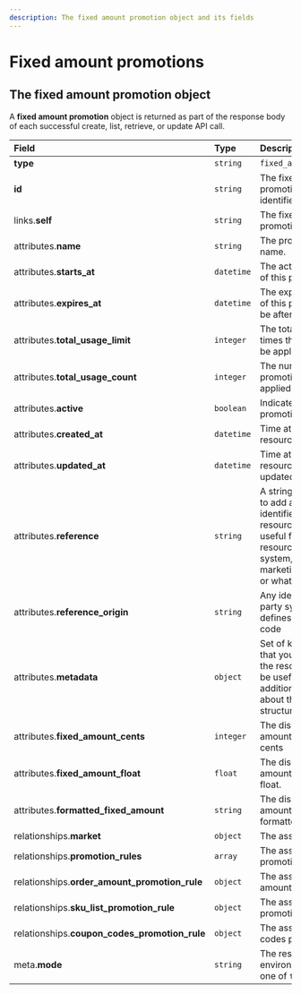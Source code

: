 ```yaml
---
description: The fixed amount promotion object and its fields
---
```


# Fixed amount promotions

## The fixed amount promotion object

A **fixed amount promotion** object is returned as part of the response body of each successful create, list, retrieve, or update API call.

| Field | Type | Description |
| :--- | :--- | :--- |
| **type** | `string` | `fixed_amount_promotions` |
| **id** | `string` | The fixed amount promotion unique identifier |
| links.**self** | `string` | The fixed amount promotion endpoint URL |
| attributes.**name** | `string` | The promotion's internal name. |
| attributes.**starts\_at** | `datetime` | The activation date/time of this promotion. |
| attributes.**expires\_at** | `datetime` | The expiration date/time of this promotion \(must be after starts\_at\). |
| attributes.**total\_usage\_limit** | `integer` | The total number of times this promotion can be applied. |
| attributes.**total\_usage\_count** | `integer` | The number of times this promotion has been applied. |
| attributes.**active** | `boolean` | Indicates if the promotion is active. |
| attributes.**created\_at** | `datetime` | Time at which the resource was created. |
| attributes.**updated\_at** | `datetime` | Time at which the resource was last updated. |
| attributes.**reference** | `string` | A string that you can use to add any external identifier to the resource. This can be useful for integrating the resource to an external system, like an ERP, a marketing tool, a CRM, or whatever. |
| attributes.**reference\_origin** | `string` | Any identifier of the third party system that defines the reference code |
| attributes.**metadata** | `object` | Set of key-value pairs that you can attach to the resource. This can be useful for storing additional information about the resource in a structured format. |
| attributes.**fixed\_amount\_cents** | `integer` | The discount fixed amount to be applied, in cents |
| attributes.**fixed\_amount\_float** | `float` | The discount fixed amount to be applied, float. |
| attributes.**formatted\_fixed\_amount** | `string` | The discount fixed amount to be applied, formatted. |
| relationships.**market** | `object` | The associated market. |
| relationships.**promotion\_rules** | `array` | The associated promotion rules. |
| relationships.**order\_amount\_promotion\_rule** | `object` | The associated order amount promotion rule. |
| relationships.**sku\_list\_promotion\_rule** | `object` | The associated sku list promotion rule. |
| relationships.**coupon\_codes\_promotion\_rule** | `object` | The associated coupon codes promotion rule. |
| meta.**mode** | `string` | The resource environment \(can be one of `test` or `live`\) |

